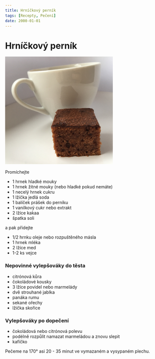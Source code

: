 ```yaml
---
title: Hrníčkový perník
tags: [Recepty, Pečení]
date: 2000-01-01
---
```


# Hrníčkový perník

<img src="/recepty/peceni/Hrníčkový perník.jpg" width="350" class="img-fluid ml-2 rounded float-right">

Promíchejte

* 1 hrnek hladké mouky
* 1 hrnek žitné mouky (nebo hladké pokud nemáte)
* 1 necelý hrnek cukru
* 1 lžička jedlá soda
* 1 balíček prášek do perníku
* 1 vanilkový cukr nebo extrakt
* 2 lžíce kakaa
* špatka soli

a pak přidejte 

* 1/2 hrnku oleje nebo rozpuštěného másla
* 1 hrnek mléka
* 2 lžíce med
* 1-2 ks vejce

### Nepovinné vylepšováky do těsta

* citrónová kůra
* čokoládové kousky
* 3 lžíce povidel nebo marmelády
* dvě strouhané jablka
* panáka rumu
* sekané ořechy
* lžička skořice

### Vylepšováky po dopečení

* čokoládová nebo citrónová polevu
* podélně rozpůlit namazat marmeládou a znovu slepit
* kafíčko

Pečeme na 170° asi 20 - 35 minut ve vymazaném a vysypaném plechu.